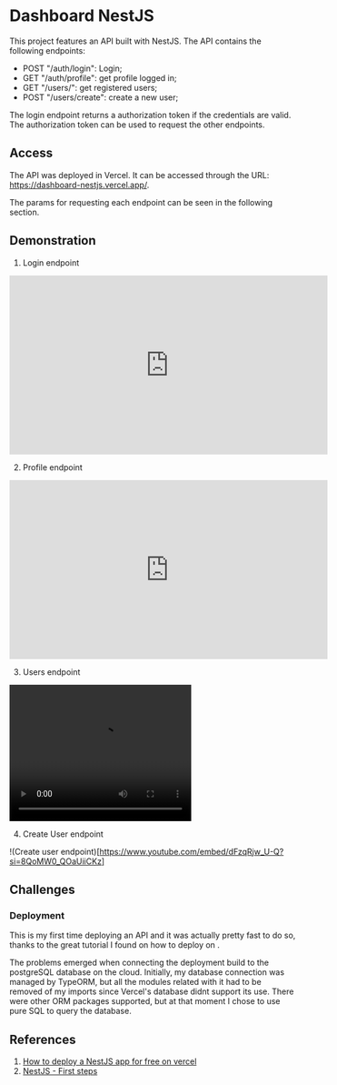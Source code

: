 # Dashboard NestJS

This project features an API built with NestJS. The API contains the following endpoints:
- POST "/auth/login": Login;
- GET "/auth/profile": get profile logged in;
- GET "/users/": get registered users;
- POST "/users/create": create a new user;

The login endpoint returns a authorization token if the credentials are valid. The authorization token can be used to request the other endpoints.

## Access

The API was deployed in Vercel. It can be accessed through the URL: https://dashboard-nestjs.vercel.app/.

The params for requesting each endpoint can be seen in the following section.

## Demonstration

1. Login endpoint

<iframe width="560" height="315" src="https://www.youtube.com/embed/6olkPquo02Q?si=CHr6NT9Czpt_Rinr" title="YouTube video player" frameborder="0" allow="accelerometer; autoplay; clipboard-write; encrypted-media; gyroscope; picture-in-picture; web-share" referrerpolicy="strict-origin-when-cross-origin" allowfullscreen></iframe>

2. Profile endpoint

<iframe width="560" height="315" src="https://www.youtube.com/embed/JvTBJWoTHPc?si=AH2F6HBniHmgwZIg" title="YouTube video player" frameborder="0" allow="accelerometer; autoplay; clipboard-write; encrypted-media; gyroscope; picture-in-picture; web-share" referrerpolicy="strict-origin-when-cross-origin" allowfullscreen></iframe>

3. Users endpoint

<video src="https://www.youtube.com/embed/nNEVau69jG4?si=PG88a2du3Kq-M2yH" width="320" height="240" controls></video>

4. Create User endpoint 

!(Create user endpoint)[https://www.youtube.com/embed/dFzqRjw_U-Q?si=8QoMW0_QOaUiiCKz]

## Challenges

### Deployment
This is my first time deploying an API and it was actually pretty fast to do so, thanks to the great tutorial I found on how to deploy on . 

The problems emerged when connecting the deployment build to the postgreSQL database on the cloud. Initially, my database connection was managed by TypeORM, but all the modules related with it had to be removed of my imports since Vercel's database didnt support its use. There were other ORM packages supported, but at that moment I chose to use pure SQL to query the database.

## References

1. [How to deploy a NestJS app for free on vercel](https://www.technog.com.br/blog/tips-and-tricks/how-to-deploy-a-nestjs-app-for-free-on-vercel/)
2. [NestJS - First steps](https://docs.nestjs.com/first-steps)
